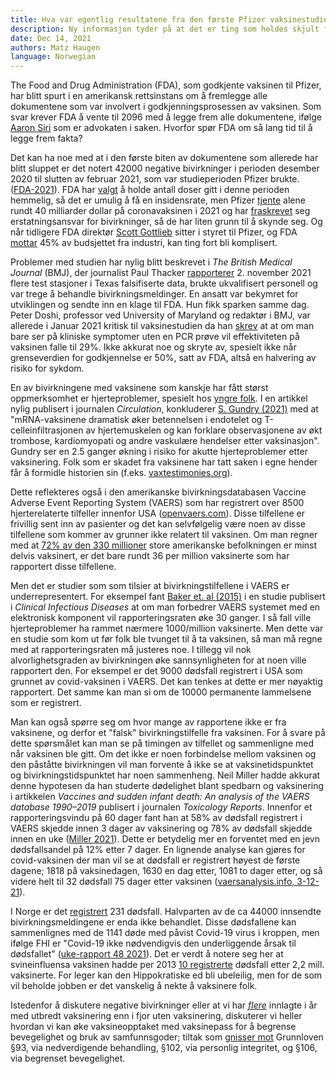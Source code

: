 ```yaml
---
title: Hva var egentlig resultatene fra den første Pfizer vaksinestudien? 
description: Ny informasjon tyder på at det er ting som holdes skjult for allmenheten. 
date: Dec 14, 2021
authors: Matz Haugen
language: Norwegian
---
```



The Food and Drug Administration (FDA), som godkjente vaksinen til Pfizer, har blitt spurt i en amerikansk rettsinstans om å fremlegge alle dokumentene som var involvert i godkjenningsprosessen av vaksinen. Som svar krever FDA å vente til 2096 med å legge frem alle dokumentene, ifølge [Aaron Siri](https://aaronsiri.substack.com/p/fda-doubles-down-asks-federal-judge) som er advokaten i saken. Hvorfor spør FDA om så lang tid til å legge frem fakta?

Det kan ha noe med at i den første biten av dokumentene som allerede har blitt sluppet er det notert 42000 negative bivirkninger i perioden desember 2020 til slutten av februar 2021, som var studieperioden Pfizer brukte. ([FDA-2021](https://phmpt.org/wp-content/uploads/2021/11/5.3.6-postmarketing-experience.pdf)). FDA har [valgt](https://trialsitenews.com/fdas-forced-hand-drops-pfizers-bombshell-safety-document/) å holde antall doser gitt i denne perioden hemmelig, så det er umulig å få en insidensrate, men Pfizer [tjente](https://www.fool.com/investing/2021/07/13/covid-19-vaccines-how-much-revenue-in-2021/) alene rundt 40 milliarder dollar på coronavaksinen i 2021 og har [fraskrevet](https://aaronsiri.substack.com/p/covid-19-vaccine-manufacturers-can) seg erstatningsansvar for bivirkninger, så de har liten grunn til å skynde seg. Og når tidligere FDA direktør [Scott Gottlieb](https://www.pfizer.com/people/leadership/board-of-directors/scott_gottlieb-md) sitter i styret til Pfizer, og FDA [mottar](https://www.fda.gov/about-fda/fda-basics/fact-sheet-fda-glance) 45% av budsjettet fra industri, kan ting fort bli komplisert.

Problemer med studien har nylig blitt beskrevet i *The British Medical Journal* (BMJ), der journalist Paul Thacker [rapporterer](https://www.bmj.com/content/375/bmj.n2635) 2. november 2021 flere test stasjoner i Texas falsifiserte data, brukte ukvalifisert personell og var trege å behandle bivirkningsmeldinger. En ansatt var bekymret for utviklingen og sendte inn en klage til FDA. Hun fikk sparken samme dag. Peter Doshi, professor ved University of Maryland og redaktør i BMJ, var allerede i Januar 2021 kritisk til vaksinestudien da han [skrev](https://blogs.bmj.com/bmj/2021/01/04/peter-doshi-pfizer-and-modernas-95-effective-vaccines-we-need-more-details-and-the-raw-data/) at at om man bare ser på kliniske symptomer uten en PCR prøve vil effektiviteten på vaksinen falle til 29%. Ikke akkurat noe og skryte av, spesielt ikke når grenseverdien for godkjennelse er 50%, satt av FDA, altså en halvering av risiko for sykdom.

En av bivirkningene med vaksinene som kanskje har fått størst oppmerksomhet er hjerteproblemer, spesielt hos [yngre folk](https://openvaers.com/covid-data/myo-pericarditis). I en artikkel nylig publisert i journalen *Circulation*, konkluderer [S. Gundry (2021)](https://www.ahajournals.org/doi/10.1161/circ.144.suppl_1.10712) med at "mRNA-vaksinene dramatisk øker betennelsen i endotelet og T-celleinfiltrasjonen av hjertemuskelen og kan forklare observasjonene av økt trombose, kardiomyopati og andre vaskulære hendelser etter vaksinasjon". Gundry ser en 2.5 ganger økning i risiko for akutte hjerteproblemer etter vaksinering. Folk som er skadet fra vaksinene har tatt saken i egne hender får å formidle historien sin (f.eks. [vaxtestimonies.org](https://vaxtestimonies.org/en/)). 

Dette reflekteres også i den amerikanske bivirkningsdatabasen Vaccine Adverse Event Reporting System (VAERS) som har registrert over 8500 hjerterelaterte tilfeller innenfor USA ([openvaers.com](https://openvaers.com/covid-data)). Disse tilfellene er frivillig sent inn av pasienter og det kan selvfølgelig være noen av disse tilfellene som kommer av grunner ikke relatert til vaksinen. Om man regner med at [72% av den 330 millioner](https://ourworldindata.org/covid-vaccinations) store amerikanske befolkningen er minst delvis vaksinert, er det bare rundt 36 per million vaksinerte som har rapportert disse tilfellene.

Men det er studier som som tilsier at bivirkningstilfellene i VAERS er underrepresentert. For eksempel fant [Baker et. al (2015)](https://www.ncbi.nlm.nih.gov/pmc/articles/PMC6642796/) i en studie publisert i *Clinical Infectious Diseases* at om man forbedrer VAERS systemet med en elektronisk komponent vil rapporteringsraten øke 30 ganger. I så fall ville hjerteproblemer ha rammet nærmere 1000/million vaksinerte. Men dette var en studie som kom ut før folk ble tvunget til å ta vaksinen, så man må regne med at rapporteringsraten må justeres noe. I tillegg vil nok alvorlighetsgraden av bivirkningen øke sannsynligheten for at noen ville rapportert den. For eksempel er det 9000 dødsfall registrert i USA som grunnet av covid-vaksinen i VAERS. Det kan tenkes at dette er mer nøyaktig rapportert. Det samme kan man si om de 10000 permanente lammelsene som er registrert. 

Man kan også spørre seg om hvor mange av rapportene ikke er fra vaksinene, og derfor et "falsk" bivirkningstilfelle fra vaksinen. For å svare på dette spørsmålet kan man se på timingen av tilfellet og sammenligne med når vaksinen ble gitt. Om det ikke er noen forbindelse mellom vaksinen og den påståtte bivirkningen vil man forvente å ikke se at vaksinetidspunktet og bivirkningstidspunktet har noen sammenheng. Neil Miller hadde akkurat denne hypotesen da han studerte dødelighet blant spedbarn og vaksinering i artikkelen *Vaccines and sudden infant death: An analysis of the VAERS database 1990–2019* publisert i journalen *Toxicology Reports*. Innenfor et rapporteringsvindu på 60 dager fant han at 58% av dødsfall registrert i VAERS skjedde innen 3 dager av vaksinering og 78% av dødsfall skjedde innen en uke ([Miller 2021](https://www.sciencedirect.com/science/article/pii/S2214750021001268)). Dette er betydelig mer en forventet med en jevn dødsfallsandel på 12% etter 7 dager. En lignende analyse kan gjøres for covid-vaksinen der man vil se at dødsfall er registrert høyest de første dagene; 1818 på vaksinedagen, 1630 en dag etter, 1081 to dager etter, og så videre helt til 32 dødsfall 75 dager etter vaksinen ([vaersanalysis.info, 3-12-21](https://vaersanalysis.info/2021/12/11/vaers-summary-for-covid-19-vaccines-through-12-03-2021/)). 

I Norge er det [registrert](https://legemiddelverket.no/godkjenning/koronavaksiner/meldte-mistenkte-bivirkninger-av-koronavaksiner) 231 dødsfall. Halvparten av de ca 44000 innsendte bivirkningsmeldingene er enda ikke behandlet. Disse dødsfallene kan sammenlignes med de 1141 døde med påvist Covid-19 virus i kroppen, men ifølge FHI er "Covid-19 ikke nødvendigvis den underliggende årsak til dødsfallet" ([uke-rapport 48 2021](https://www.fhi.no/contentassets/8a971e7b0a3c4a06bdbf381ab52e6157/vedlegg/2021/ukerapport-uke-48-29.11---05.12.21.pdf)). Det er verdt å notere seg her at svineinfluensa vaksinen hadde per 2013 [10 registrerte](https://lovoghelse.no/2021/11/02/bivirkningstallene-for-covid-vaksinene/) dødsfall etter 2,2 mill. vaksinerte. For leger kan den Hippokratiske ed bli ubeleilig, men for de som vil beholde jobben er det vanskelig å nekte å vaksinere folk. 

Istedenfor å diskutere negative bivirkninger eller at vi har [*flere*](https://www.fhi.no/contentassets/8a971e7b0a3c4a06bdbf381ab52e6157/vedlegg/2021/ukerapport-uke-48-29.11---05.12.21.pdf) innlagte i år med utbredt vaksinering enn i fjor uten vaksinering, diskuterer vi heller hvordan vi kan øke vaksineopptaket med vaksinepass for å begrense bevegelighet og bruk av samfunnsgoder; tiltak som [gnisser mot](https://lovoghelse.no/2021/11/16/tiltakene-grunnloven-og-forholdsmessighet/) Grunnloven §93, via nedverdigende behandling, §102, via personlig integritet, og §106, via begrenset bevegelighet.
